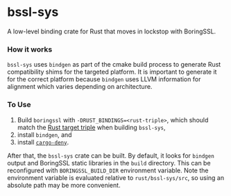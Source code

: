 bssl-sys
============

A low-level binding crate for Rust that moves in lockstop with BoringSSL.

### How it works
`bssl-sys` uses `bindgen` as part of the cmake build process to generate Rust compatibility shims for the targeted platform. It is important to generate it for the correct platform because `bindgen` uses LLVM information for alignment which varies depending on architecture.

### To Use
1. Build `boringssl` with `-DRUST_BINDINGS=<rust-triple>`, which should match the [Rust target triple](https://doc.rust-lang.org/nightly/rustc/platform-support.html) when building `bssl-sys`,
2. install `bindgen`, and
3. install [`cargo-deny`](https://github.com/EmbarkStudios/cargo-deny).

After that, the `bssl-sys` crate can be built. By default, it looks for `bindgen` output and BoringSSL static libraries in the `build` directory. This can be reconfigured with `BORINGSSL_BUILD_DIR` environment variable. Note the environment variable is evaluated relative to `rust/bssl-sys/src`, so using an absolute path may be more convenient.
